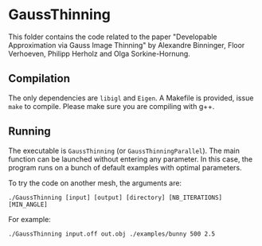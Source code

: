 # GaussThinning

This folder contains the code related to the paper "Developable Approximation via Gauss Image Thinning" by Alexandre Binninger, Floor Verhoeven, Philipp Herholz and Olga Sorkine-Hornung. 

## Compilation

The only dependencies are `libigl` and `Eigen`. A Makefile is provided, issue `make` to compile. Please make sure you are compiling with g++.

## Running

The executable is `GaussThinning` (or `GaussThinningParallel`). The main function can be launched without entering any parameter. In this case, the program runs on a bunch of default examples with optimal parameters.

To try the code on another mesh, the arguments are:

`./GaussThinning [input] [output] [directory] [NB_ITERATIONS] [MIN_ANGLE]`

For example:


`./GaussThinning input.off out.obj ./examples/bunny 500 2.5`
